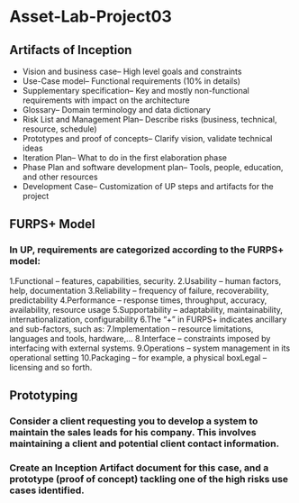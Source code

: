 # Asset-Lab-Project03

## Artifacts of Inception
+ Vision and business case– High level goals and constraints
+ Use-Case model– Functional requirements (10% in details)
+ Supplementary specification– Key and mostly non-functional requirements with impact on the architecture
+ Glossary– Domain terminology and data dictionary
+ Risk List and Management Plan– Describe risks (business, technical, resource, schedule)
+ Prototypes and proof of concepts– Clarify vision, validate technical ideas
+ Iteration Plan– What to do in the first elaboration phase
+ Phase Plan and software development plan– Tools, people, education, and other resources
+ Development Case– Customization of UP steps and artifacts for the project 

## FURPS+ Model
### In UP, requirements are categorized according to the FURPS+ model:
1.Functional – features, capabilities, security.
2.Usability – human factors, help, documentation
3.Reliability – frequency of failure, recoverability, predictability
4.Performance – response times, throughput, accuracy, availability, resource usage
5.Supportability – adaptability, maintainability, internationalization, configurability
6.The “+” in FURPS+ indicates ancillary and sub-factors, such as:
7.Implementation – resource limitations, languages and tools, hardware,…
8.Interface – constraints imposed by interfacing with external systems.
9.Operations – system management in its operational setting
10.Packaging – for example, a physical boxLegal – licensing and so forth.

## Prototyping
### Consider a client requesting you to develop a system to maintain the sales leads for his company. This involves maintaining a client and potential client contact information. 
### Create an Inception Artifact document for this case, and a prototype (proof of concept) tackling one of the high risks use cases identified.
